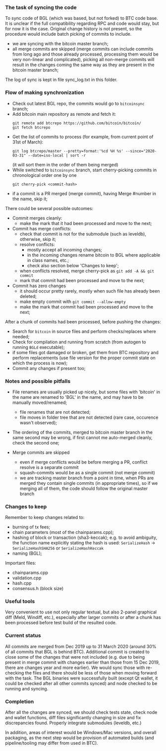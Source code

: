 ### The task of syncing the code

To sync code of BGL (which was based, but not forked) to BTC code base.
It is unclear if the full compatibility regarding RPC and code would stay, but
for now it is the case. Original change history is not present, so the procedure would include batch picking of commits to include.

- we are syncing with the bitcoin master branch;
- all merge commits are skipped (merge commits can include commits from long ago and those already processed, processing them would be very non-linear and complicated), picking all non-merge commits will result in the changes coming the same way as they are present in the bitcoin master branch;

The log of sync is kept in file sync_log.txt in this folder.

### Flow of making synchronization

- Check out latest BGL repo, the commits would go to `bitcoinsync` branch;
- Add bitcoin main repository as remote and fetch it:
   ```
   git remote add btcrepo https://github.com/bitcoin/bitcoin/
   git fetch btcrepo
   ```
- Get the list of commits to process (for example, from current point of 31st of March):
   ```
   git log btcrepo/master --pretty=format:'%cd %H %s' --since="2020-03-31" --date=iso-local | sort -r
   ```
   (it will sort them in the order of them being merged)
- While switched to `bitcoinsync` branch, start cherry-picking commits in chronological order one by one
   ```
   git cherry-pick <commit-hash>
   ```
- if a commit is a PR merged (merge commit), having Merge #number in the name, skip it;

There could be several possible outcomes:
- Commit merges cleanly:
  - make the mark that it had been processed and move to the next;
- Commit has merge conflicts:
  - check that commit is not for the submodule (such as leveldb), otherwise, skip it;
  - resolve conflicts:
    - mostly accept all incoming changes;
    - in the incoming changes rename bitcoin to BGL where applicable in class names, etc.;
    - check also section below 'Changes to keep';
  - when conflicts resolved, merge cherry-pick as
    ```git add -A && git commit```
  - mark that commit had been processed and move to the next;
- Commit has zero changes
  - it should occur pretty rarely, mostly when such file has already been deleted;
  - make empty commit with
    ```git commit --allow-empty```
  - make the mark that commit had been processed and move to the next;

After a chunk of commits had been processed, before pushing the changes:
- Search for `bitcoin` in source files and perform checks/replaces where needed;
- Check for compilation and running from scratch (from autogen to running `BGLd` executable);
- if some files got damaged or broken, get them from BTC repository and perform replacements
  (use file version for the proper commit state on which the process is now);
- Commit any changes if present too;

### Notes and possible pitfalls

- File renames are usually picked up nicely, but some files with 'bitcoin' in the name are renamed
  to 'BGL' in the name, and may have to be manually moved/renamed;
  - file renames that are not detected;
  - file moves in folder tree that are not detected (rare case, occurence wasn't observed);
- The ordering of the commits, merged to bitcoin master branch in the same second may be wrong, 
  if first cannot me auto-merged cleanly, check the second one;

- Merge commits are skipped
  - even if merge conflicts would be before merging a PR, conflict resolve is a separate commit
  - squash-commits would be as a single commit (not merge commit)
  - we are tracking master branch from a point in time, when PRs are merged they contain single commits (in appropriate times),
    so if we merging all of them, the code should follow the original master branch

### Changes to keep

Remember to keep changes related to:
- burning of tx fees;
- chain parameters (most of the chainparams.cpp);
- hashing of block or transaction (sha3-keccak);
	e.g. to avoid ambiguity, the function name explicitly stating the hash is used:
	`SerializeHash` -> `SerializeHashSHA256` or `SerializeHashKeccak`
- naming (BGL);

Important files:
- chainparams.cpp
- validation.cpp
- hash.cpp
- consensus.h (block size)

### Useful tools

Very convenient to use not only regular textual, but also 2-panel graphical diff (Meld, Windiff, etc.), especially after larger commits or after a chunk has been processed before test build of the resulted code.

### Current status

All commits are merged from Dec 2019 up to 31 March 2020 (around 30% of all commits that BGL is behind BTC). Additional commit is created to close some of the changes that were not included (e.g. due to being present in
merge commit with changes earlier than those from 15 Dec 2019, there are changes year and more earlier).
We would sync those with re-checking the files and there should be less of those when moving forward with the task.
The BGL binaries were successfully built (except Qt wallet, it could be checked after all other commits synced) and node checked to be running and syncing.

### Completion

After all the changes are synced, we should check tests state, check node and wallet functions, diff files significantly changing in size and fix discrepancies found. Properly integrate submodules (leveldb, etc.)

In addition, areas of interest would be Windows/Mac versions, and overall packaging, as the next step would be provision of automated builds (and pipeline/tooling may differ from used in BTC).

